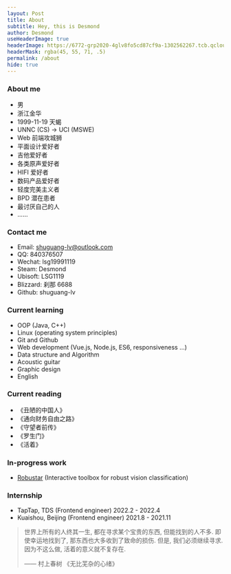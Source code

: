 ```yaml
---
layout: Post
title: About
subtitle: Hey, this is Desmond
author: Desmond
useHeaderImage: true
headerImage: https://6772-grp2020-4glv8fo5cd87cf9a-1302562267.tcb.qcloud.la/about-bg.jpg?sign=9204ba2451eab1ee4ebb0918223634e5&t=1653727904
headerMask: rgba(45, 55, 71, .5)
permalink: /about
hide: true
---
```


### About me

- 男
- 浙江金华
- 1999-11-19 天蝎
- UNNC (CS) -> UCI (MSWE)
- Web 前端攻城狮
- 平面设计爱好者
- 吉他爱好者
- 各类原声爱好者
- HIFI 爱好者
- 数码产品爱好者
- 轻度完美主义者
- BPD 潜在患者
- 最讨厌自己的人
- ......

### Contact me

- Email: shuguang-lv@outlook.com
- QQ: 840376507
- Wechat: lsg19991119
- Steam: Desmond
- Ubisoft: LSG1119
- Blizzard: 刹那 6688
- Github: shuguang-lv

### Current learning

- OOP (Java, C++)
- Linux (operating system principles)
- Git and Github
- Web development (Vue.js, Node.js, ES6, responsiveness ...)
- Data structure and Algorithm
- Acoustic guitar
- Graphic design
- English

### Current reading

- 《丑陋的中国人》
- 《通向财务自由之路》
- 《守望者前传》
- 《罗生门》
- 《活着》

### In-progress work

- [Robustar](https://github.com/HaohanWang/Robustar_implementation) (Interactive toolbox for robust vision classification)

### Internship

- TapTap, TDS (Frontend engineer) 2022.2 - 2022.4
- Kuaishou, Beijing (Frontend engineer) 2021.8 - 2021.11

> 世界上所有的人终其一生, 都在寻求某个宝贵的东西, 但能找到的人不多. 即使幸运地找到了, 那东西也大多收到了致命的损伤. 但是, 我们必须继续寻求. 因为不这么做, 活着的意义就不复存在.
>
> —— 村上春树 《无比芜杂的心绪》
